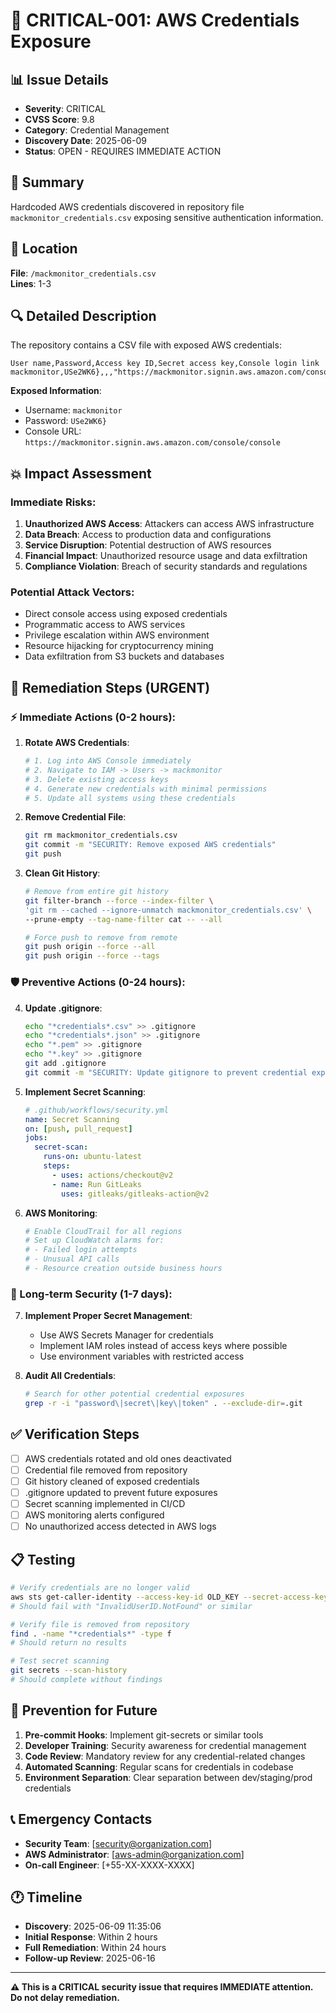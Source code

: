 # 🔴 CRITICAL-001: AWS Credentials Exposure

## 📊 Issue Details
- **Severity**: CRITICAL
- **CVSS Score**: 9.8
- **Category**: Credential Management
- **Discovery Date**: 2025-06-09
- **Status**: OPEN - REQUIRES IMMEDIATE ACTION

## 🎯 Summary
Hardcoded AWS credentials discovered in repository file `mackmonitor_credentials.csv` exposing sensitive authentication information.

## 📍 Location
**File**: `/mackmonitor_credentials.csv`  
**Lines**: 1-3

## 🔍 Detailed Description
The repository contains a CSV file with exposed AWS credentials:

```csv
User name,Password,Access key ID,Secret access key,Console login link
mackmonitor,USe2WK6},,,"https://mackmonitor.signin.aws.amazon.com/console/console"
```

**Exposed Information**:
- Username: `mackmonitor`
- Password: `USe2WK6}`
- Console URL: `https://mackmonitor.signin.aws.amazon.com/console/console`

## 💥 Impact Assessment

### Immediate Risks:
1. **Unauthorized AWS Access**: Attackers can access AWS infrastructure
2. **Data Breach**: Access to production data and configurations
3. **Service Disruption**: Potential destruction of AWS resources
4. **Financial Impact**: Unauthorized resource usage and data exfiltration
5. **Compliance Violation**: Breach of security standards and regulations

### Potential Attack Vectors:
- Direct console access using exposed credentials
- Programmatic access to AWS services
- Privilege escalation within AWS environment
- Resource hijacking for cryptocurrency mining
- Data exfiltration from S3 buckets and databases

## 🚨 Remediation Steps (URGENT)

### ⚡ Immediate Actions (0-2 hours):
1. **Rotate AWS Credentials**:
   ```bash
   # 1. Log into AWS Console immediately
   # 2. Navigate to IAM -> Users -> mackmonitor
   # 3. Delete existing access keys
   # 4. Generate new credentials with minimal permissions
   # 5. Update all systems using these credentials
   ```

2. **Remove Credential File**:
   ```bash
   git rm mackmonitor_credentials.csv
   git commit -m "SECURITY: Remove exposed AWS credentials"
   git push
   ```

3. **Clean Git History**:
   ```bash
   # Remove from entire git history
   git filter-branch --force --index-filter \
   'git rm --cached --ignore-unmatch mackmonitor_credentials.csv' \
   --prune-empty --tag-name-filter cat -- --all
   
   # Force push to remove from remote
   git push origin --force --all
   git push origin --force --tags
   ```

### 🛡️ Preventive Actions (0-24 hours):
4. **Update .gitignore**:
   ```bash
   echo "*credentials*.csv" >> .gitignore
   echo "*credentials*.json" >> .gitignore
   echo "*.pem" >> .gitignore
   echo "*.key" >> .gitignore
   git add .gitignore
   git commit -m "SECURITY: Update gitignore to prevent credential exposure"
   ```

5. **Implement Secret Scanning**:
   ```yaml
   # .github/workflows/security.yml
   name: Secret Scanning
   on: [push, pull_request]
   jobs:
     secret-scan:
       runs-on: ubuntu-latest
       steps:
         - uses: actions/checkout@v2
         - name: Run GitLeaks
           uses: gitleaks/gitleaks-action@v2
   ```

6. **AWS Monitoring**:
   ```bash
   # Enable CloudTrail for all regions
   # Set up CloudWatch alarms for:
   # - Failed login attempts
   # - Unusual API calls
   # - Resource creation outside business hours
   ```

### 🔐 Long-term Security (1-7 days):
7. **Implement Proper Secret Management**:
   - Use AWS Secrets Manager for credentials
   - Implement IAM roles instead of access keys where possible
   - Use environment variables with restricted access

8. **Audit All Credentials**:
   ```bash
   # Search for other potential credential exposures
   grep -r -i "password\|secret\|key\|token" . --exclude-dir=.git
   ```

## ✅ Verification Steps
- [ ] AWS credentials rotated and old ones deactivated
- [ ] Credential file removed from repository
- [ ] Git history cleaned of exposed credentials
- [ ] .gitignore updated to prevent future exposures
- [ ] Secret scanning implemented in CI/CD
- [ ] AWS monitoring alerts configured
- [ ] No unauthorized access detected in AWS logs

## 📋 Testing
```bash
# Verify credentials are no longer valid
aws sts get-caller-identity --access-key-id OLD_KEY --secret-access-key OLD_SECRET
# Should fail with "InvalidUserID.NotFound" or similar

# Verify file is removed from repository
find . -name "*credentials*" -type f
# Should return no results

# Test secret scanning
git secrets --scan-history
# Should complete without findings
```

## 🎯 Prevention for Future
1. **Pre-commit Hooks**: Implement git-secrets or similar tools
2. **Developer Training**: Security awareness for credential management
3. **Code Review**: Mandatory review for any credential-related changes
4. **Automated Scanning**: Regular scans for credentials in codebase
5. **Environment Separation**: Clear separation between dev/staging/prod credentials

## 📞 Emergency Contacts
- **Security Team**: [security@organization.com]
- **AWS Administrator**: [aws-admin@organization.com]
- **On-call Engineer**: [+55-XX-XXXX-XXXX]

## 🕐 Timeline
- **Discovery**: 2025-06-09 11:35:06
- **Initial Response**: Within 2 hours
- **Full Remediation**: Within 24 hours
- **Follow-up Review**: 2025-06-16

---

**⚠️ This is a CRITICAL security issue that requires IMMEDIATE attention. Do not delay remediation.**